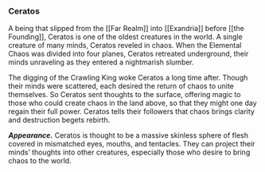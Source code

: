 ### Ceratos

A being that slipped from the [[Far Realm]] into [[Exandria]] before [[the Founding]], Ceratos is one of the oldest creatures in the world. A single creature of many minds, Ceratos reveled in chaos. When the Elemental Chaos was divided into four planes, Ceratos retreated underground, their minds unraveling as they entered a nightmarish slumber.

The digging of the Crawling King woke Ceratos a long time after. Though their minds were scattered, each desired the return of chaos to unite themselves. So Ceratos sent thoughts to the surface, offering magic to those who could create chaos in the land above, so that they might one day regain their full power. Ceratos tells their followers that chaos brings clarity and destruction begets rebirth.

**_Appearance._** Ceratos is thought to be a massive skinless sphere of flesh covered in mismatched eyes, mouths, and tentacles. They can project their minds’ thoughts into other creatures, especially those who desire to bring chaos to the world.